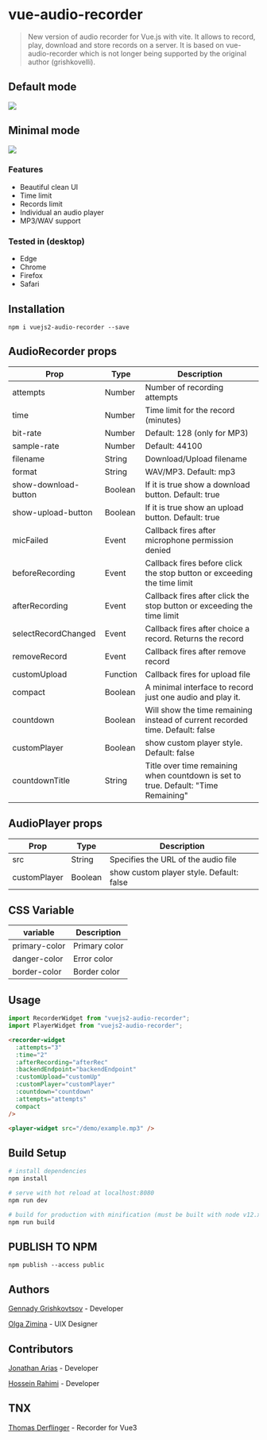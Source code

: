 # vue-audio-recorder

> New version of audio recorder for Vue.js with vite.
> It allows to record, play, download and store records on a server. It is based on vue-audio-recorder which is not longer being supported by the original author (grishkovelli).

## Default mode

![](https://raw.githubusercontent.com/rhosseinr/vue-audio-recorder/master/screenshot.png)

## Minimal mode

![](https://raw.githubusercontent.com/rhosseinr/vue-audio-recorder/master/minimal.png)

### Features

- Beautiful clean UI
- Time limit
- Records limit
- Individual an audio player
- MP3/WAV support

### Tested in (desktop)

- Edge
- Chrome
- Firefox
- Safari

## Installation

```
npm i vuejs2-audio-recorder --save
```

## AudioRecorder props

| Prop                 | Type     | Description                                                                        |
| -------------------- | -------- | ---------------------------------------------------------------------------------- |
| attempts             | Number   | Number of recording attempts                                                       |
| time                 | Number   | Time limit for the record (minutes)                                                |
| bit-rate             | Number   | Default: 128 (only for MP3)                                                        |
| sample-rate          | Number   | Default: 44100                                                                     |
| filename             | String   | Download/Upload filename                                                           |
| format               | String   | WAV/MP3. Default: mp3                                                              |
| show-download-button | Boolean  | If it is true show a download button. Default: true                                |
| show-upload-button   | Boolean  | If it is true show an upload button. Default: true                                 |
| micFailed            | Event    | Callback fires after microphone permission denied                                  |
| beforeRecording      | Event    | Callback fires before click the stop button or exceeding the time limit            |
| afterRecording       | Event    | Callback fires after click the stop button or exceeding the time limit             |
| selectRecordChanged  | Event    | Callback fires after choice a record. Returns the record                           |
| removeRecord         | Event    | Callback fires after remove record                                                 |
| customUpload         | Function | Callback fires for upload file                                                     |
| compact              | Boolean  | A minimal interface to record just one audio and play it.                          |
| countdown            | Boolean  | Will show the time remaining instead of current recorded time. Default: false      |
| customPlayer         | Boolean  | show custom player style. Default: false                                           |
| countdownTitle       | String   | Title over time remaining when countdown is set to true. Default: "Time Remaining" |

## AudioPlayer props

| Prop         | Type    | Description                              |
| ------------ | ------- | ---------------------------------------- |
| src          | String  | Specifies the URL of the audio file      |
| customPlayer | Boolean | show custom player style. Default: false |

## CSS Variable

| variable      | Description   |
| ------------- | ------------- |
| primary-color | Primary color |
| danger-color  | Error color   |
| border-color  | Border color  |

## Usage

```js
import RecorderWidget from "vuejs2-audio-recorder";
import PlayerWidget from "vuejs2-audio-recorder";
```

```html
<recorder-widget
  :attempts="3"
  :time="2"
  :afterRecording="afterRec"
  :backendEndpoint="backendEndpoint"
  :customUpload="customUp"
  :customPlayer="customPlayer"
  :countdown="countdown"
  :attempts="attempts"
  compact
/>
```

```html
<player-widget src="/demo/example.mp3" />
```

## Build Setup

```bash
# install dependencies
npm install

# serve with hot reload at localhost:8080
npm run dev

# build for production with minification (must be built with node v12.x)
npm run build
```

## PUBLISH TO NPM

```
npm publish --access public
```

## Authors

[Gennady Grishkovtsov](https://www.linkedin.com/in/grishkovtsov/) - Developer

[Olga Zimina](https://www.behance.net/zimin4ik) - UIX Designer

## Contributors

[Jonathan Arias](https://github.com/jonalxh) - Developer

[Hossein Rahimi](https://github.com/rhosseinr) - Developer

## TNX

[Thomas Derflinger](https://github.com/tderflinger/vue-audio-tapir) - Recorder for Vue3

